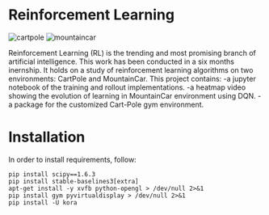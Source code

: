 # Reinforcement Learning
![cartpole](https://user-images.githubusercontent.com/81243747/133919177-03967838-dc7b-4116-96b6-8b3f830b454a.gif) 
![mountaincar](https://user-images.githubusercontent.com/81243747/133919306-83056797-55a3-45f8-962c-9f17413f0ff5.gif)

Reinforcement Learning (RL) is the trending and most promising branch of artificial intelligence. This work has been conducted in a six months inernship. It holds on a study of reinforcement learning algorithms on two environments: CartPole and MountainCar.
This project contains:
  -a jupyter notebook of the training and rollout implementations.
  -a heatmap video showing the evolution of learning in MountainCar environment using DQN.
  -a package for the customized Cart-Pole gym environment.



# Installation
In order to install requirements, follow:
```
pip install scipy==1.6.3
pip install stable-baselines3[extra]
apt-get install -y xvfb python-opengl > /dev/null 2>&1
pip install gym pyvirtualdisplay > /dev/null 2>&1
pip install -U kora
```


